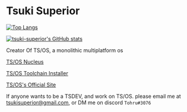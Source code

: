 # Tsuki Superior

[![Top Langs](https://github-readme-stats.vercel.app/api/top-langs/?username=tsuki-superior&theme=dark&layout=compact)](https://github.com/anuraghazra/github-readme-stats)

[![tsuki-superior's GitHub stats](https://github-readme-stats.vercel.app/api?username=tsuki-superior&theme=dark&show_icons=true)](https://github.com/anuraghazra/github-readme-stats)

Creator Of TS/OS, a monolithic multiplatform os

[TS/OS Nucleus](https://github.com/tsuki-superior/tsos-nucleus)

[TS/OS Toolchain Installer](https://github.com/tsuki-superior/tsos-toolchain)

[TS/OS's Official Site](https://tsuki-superior.github.io/tsos-website/)

If anyone wants to be a TSDEV, and work on TS/OS. please email me at tsukisuperior@gmail.com, or DM me on discord `Tohru#3076`
